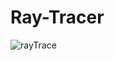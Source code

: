 # Ray-Tracer
![rayTrace](https://github.com/SofianR2/Ray-Tracer/assets/103147652/88d42bac-57dd-4341-aa0e-d84bc1cc4c26)
